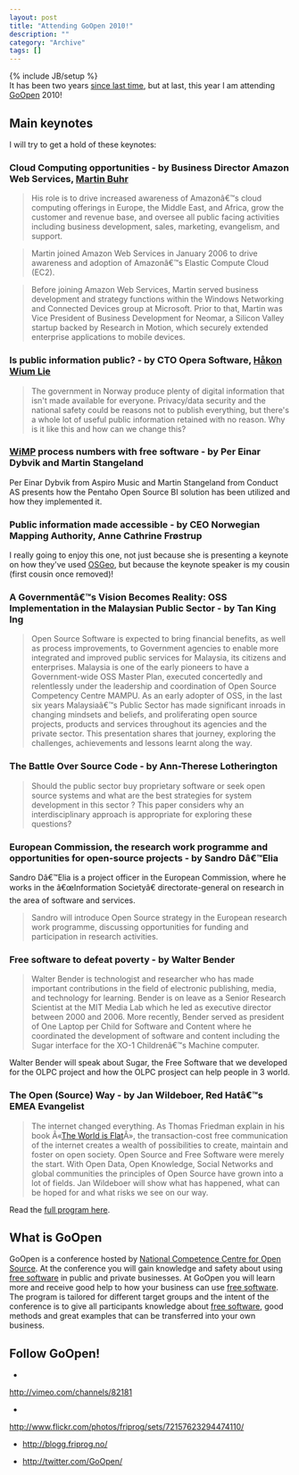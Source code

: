 ```yaml
--- 
layout: post 
title: "Attending GoOpen 2010!"
description: ""
category: "Archive"
tags: []
---
```

{% include JB/setup %}  
It has been two years <a href="http://phun-ky.net/2008/03/attending-goopen-2008">since last time</a>, but at last, this year I am attending <a href="http://www.goopen.no">GoOpen</a> 2010! 

## Main keynotes


I will try to get a hold of these keynotes:

### Cloud Computing opportunities - by Business Director Amazon Web Services, <a href="http://lu.linkedin.com/in/martinbuhr">Martin Buhr</a>


> His role is to drive increased awareness of Amazonâ€™s cloud computing offerings in Europe, the Middle East, and Africa, grow the customer and revenue base, and oversee all public facing activities including business development, sales, marketing, evangelism, and support.

> Martin joined Amazon Web Services in January 2006 to drive awareness and adoption of Amazonâ€™s Elastic Compute Cloud (EC2).

> Before joining Amazon Web Services, Martin served business development and strategy functions within the Windows Networking and Connected Devices group at Microsoft. Prior to that, Martin was Vice President of Business Development for Neomar, a Silicon Valley startup backed by Research in Motion, which securely extended enterprise applications to mobile devices.


### Is public information public? - by CTO Opera Software, <a href="http://people.opera.com/howcome/">H&aring;kon Wium Lie</a>


> The government in Norway produce plenty of digital information that isn't made available for everyone. Privacy/data security and the national safety could be reasons not to publish everything, but there's a whole lot of useful public information retained with no reason. Why is it like this and how can we change this?


### <a href="http://wimp.no/">WiMP</a> process numbers with free software - by Per Einar Dybvik and Martin Stangeland


Per Einar Dybvik from Aspiro Music and Martin Stangeland from Conduct AS presents how the Pentaho Open Source BI solution has been utilized and how they implemented it.

### Public information made accessible - by CEO Norwegian Mapping Authority, Anne Cathrine Fr&oslash;strup


I really going to enjoy this one, not just because she is presenting a keynote on how they've used <a href="http://www.osgeo.org/">OSGeo</a>, but because the keynote speaker is my cousin (first cousin once removed)!

### A Governmentâ€™s Vision Becomes Reality: OSS Implementation in the Malaysian Public Sector - by Tan King Ing


> Open Source Software is expected to bring financial benefits, as well as process improvements, to Government agencies to enable more integrated and improved public services for Malaysia, its citizens and enterprises. Malaysia is one of the early pioneers to have a Government-wide OSS Master Plan, executed concertedly and relentlessly under the leadership and coordination of Open Source Competency Centre MAMPU. As an early adopter of OSS, in the last six years Malaysiaâ€™s Public Sector has made significant inroads in changing mindsets and beliefs, and proliferating open source projects, products and services throughout its agencies and the private sector. This presentation shares that journey, exploring the challenges, achievements and lessons learnt along the way.


### The Battle Over Source Code - by Ann-Therese Lotherington


> Should the public sector buy proprietary software or seek open source systems and what are the best strategies for system development in this sector ? This paper considers why an interdisciplinary approach is appropriate for exploring these questions?


### European Commission, the research work programme and opportunities for open-source projects - by Sandro Dâ€™Elia


Sandro Dâ€™Elia is a project officer in the European Commission, where he works in the â€œInformation Societyâ€ directorate-general on research in the area of software and services.
> Sandro will introduce Open Source strategy in the European research work programme, discussing opportunities for funding and participation in research activities.


### Free software to defeat poverty - by Walter Bender

> Walter Bender is technologist and researcher who has made important contributions in the field of electronic publishing, media, and technology for learning. Bender is on leave as a Senior Research Scientist at the MIT Media Lab which he led as executive director between 2000 and 2006. More recently, Bender served as president of One Laptop per Child for Software and Content where he coordinated the development of software and content including the Sugar interface for the XO-1 Childrenâ€™s Machine computer.

 

Walter Bender will speak about Sugar, the Free Software that we developed for the OLPC project and how the OLPC prosject can help people in 3 world.


### The Open (Source) Way - by Jan Wildeboer, Red Hatâ€™s EMEA Evangelist

> The internet changed everything. As Thomas Friedman explain in his book Â«<a href="http://en.wikipedia.org/wiki/The_World_Is_Flat">The World is Flat</a>Â», the transaction-cost free communication of the internet creates a wealth of possibilities to create, maintain and foster on open society. Open Source and Free Software were merely the start. With Open Data, Open Knowledge, Social Networks and global communities the principles of Open Source have grown into a lot of fields. Jan Wildeboer will show what has happened, what can be hoped for and what risks we see on our way.


Read the <a href="http://www.goopen.no/program/">full program here</a>.



## What is GoOpen


GoOpen is a conference hosted by <a href="http://blogg.friprog.no/">National Competence Centre for Open Source</a>. At the conference you will gain knowledge and safety about using <a href="http://www.gnu.org/philosophy/free-sw.html">free software</a> in public and private businesses. At GoOpen you will learn more and receive good help to how your business can use <a href="http://www.gnu.org/philosophy/free-sw.html">free software</a>.
The program is tailored for different target groups and the intent of the conference is to give all participants knowledge about <a href="http://www.gnu.org/philosophy/free-sw.html">free software</a>, good methods and great examples that can be transferred into your own business.

## Follow GoOpen!


  * 
   <a href="http://vimeo.com/channels/82181">http://vimeo.com/channels/82181</a>
  
  * 
   <a href="http://www.flickr.com/photos/friprog/sets/72157623294474110/">http://www.flickr.com/photos/friprog/sets/72157623294474110/</a>
     
 * 
   <a href="http://blogg.friprog.no/">http://blogg.friprog.no/</a>
     
 * 
   <a href="http://twitter.com/GoOpen/">http://twitter.com/GoOpen/</a>
     
